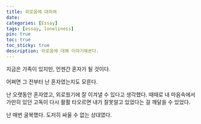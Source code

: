 ```yaml
---
title: 외로움에 대하여
date: 
categories: [Essay]
tags: [essay, loneliness]
pin: true
toc: true
toc_sticky: true
description: 외로움에 대해 이야기해본다.
---
```


지금은 가족이 있지만, 언젠간 혼자가 될 것이다.

어쩌면 그 전부터 난 혼자였는지도 모른다.

난 오랫동안 혼자였고, 외로웠기에 잘 이겨낼 수 있다고 생각했다. 때때로 내 마음속에서 가만히 있던 고독이 다시 활활 타오르면 내가 잘못알고 있었다는 걸 깨달을 수 있었다.

난 매번 굴복했다. 도저히 싸울 수 없는 상대였다.

